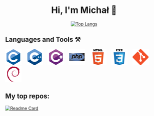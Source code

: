 <div align="center">

# Hi, I'm Michał 👋

[![Top Langs](https://github-readme-stats.vercel.app/api/top-langs/?username=xxMichalPk&langs_count=8&bg_color=00000000&layout=compact)](https://github.com/anuraghazra/github-readme-stats)

</div>

## Languages and Tools ⚒️
<div display="flex">
<img src="https://raw.githubusercontent.com/devicons/devicon/master/icons/c/c-original.svg" width="52px" />
&nbsp;&nbsp;
<img src="https://raw.githubusercontent.com/devicons/devicon/master/icons/cplusplus/cplusplus-original.svg" width="52px" />
&nbsp;&nbsp;
<img src="https://raw.githubusercontent.com/devicons/devicon/master/icons/csharp/csharp-original.svg" width="52px" />
&nbsp;&nbsp;
<img src="https://raw.githubusercontent.com/devicons/devicon/master/icons/php/php-original.svg" width="52px" />
&nbsp;&nbsp;
<img src="https://raw.githubusercontent.com/devicons/devicon/master/icons/html5/html5-original-wordmark.svg" width="52px" />
&nbsp;&nbsp;
<img src="https://raw.githubusercontent.com/devicons/devicon/master/icons/css3/css3-original-wordmark.svg" width="52px" />
&nbsp;&nbsp;
<img src="https://raw.githubusercontent.com/devicons/devicon/master/icons/git/git-original.svg" width="52px" />
&nbsp;&nbsp;
<img src="https://raw.githubusercontent.com/devicons/devicon/master/icons/debian/debian-original.svg" width="52px" />
&nbsp;&nbsp;
</div>

## My top repos:

[![Readme Card](https://github-readme-stats.vercel.app/api/pin/?username=xxMichalPk&repo=DiskOS&bg_color=00000000)](https://github.com/xxMichalPk/DiskOS)
